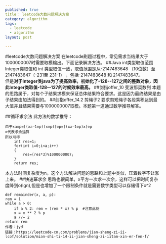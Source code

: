```yaml
---
published: true
title： leetcode大数问题解决方案
category: algorithm
tags: 
  - leetcode
  - algorithm
layout: post

---
```

#leetcode大数问题解决方案
在leetcode刷题过程中，常见需求当结果大于1000000007时需要取模输出。下面记录解决方法。
##Java int类型取值范围
Integer类取值和 int 类型取值一致，取值范围是从-2147483648 （10位数）至 2147483647（-231至 231-1） ，包括-2147483648 和 2147483647。  
但是**对于Integer类java为了提高效率，初始化了-128--127之间的整数对象，因此Integer类取值-128--127的时候效率最高。**
##剑指offer_10 斐波那契数列
本题的思路属于，对每个子结果求模来保证总体结果符合要求。这是因为最终结果是由子结果由加法得到的。
##剑指offer_14.2 剪绳子2
要求剪短绳子各段乘积达到最大值并且结果需要与1000000007取模。本题第一道通过数学推导解答。

##循环求余法
此方法的数学推导：

    由于xa⊙p=[(xa−1⊙p)(x⊙p)]⊙p=[(xa−1⊙p)x]⊙p
    ⊙代表求余运算
    所以可得        
        int res=1;
        for(int i=0;i<a;i++)
        {
            res=(res*3)%1000000007;
        }
        return res;
本方法时间复杂度为n。这个方法解决问题的思路和上题中类似，压着数字不让涨上来。
##快速幂求余
思路也很简单，x平方一次求一次余，这样可以把时间复杂度降到o(lgn),但是也增加了一个限制条件就是需要数字类型可以存储得下x^2
   
    def remainder(x, a, p):
    rem = 1
    while a > 0:
        if a % 2: rem = (rem * x) % p  #注意此处
        x = x ** 2 % p
        a //= 2
    return rem
    作者：jyd
    链接：https://leetcode-cn.com/problems/jian-sheng-zi-ii-lcof/solution/mian-shi-ti-14-ii-jian-sheng-zi-iitan-xin-er-fen-f/


